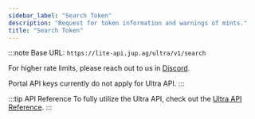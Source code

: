 ```yaml
---
sidebar_label: "Search Token"
description: "Request for token information and warnings of mints."
title: "Search Token"
---
```


<head>
    <title>Search Token</title>
    <meta name="twitter:card" content="summary" />
</head>

:::note
Base URL: `https://lite-api.jup.ag/ultra/v1/search`

For higher rate limits, please reach out to us in [Discord](https://discord.gg/jup).

Portal API keys currently do not apply for Ultra API.
:::

:::tip API Reference
To fully utilize the Ultra API, check out the [Ultra API Reference](/docs/api/ultra-api/search.api.mdx).
:::


